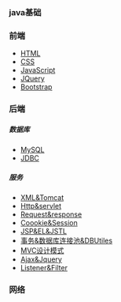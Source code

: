 ### java基础
### 前端
 - [HTML]()
 - [CSS]()
 - [JavaScript]()
 - [JQuery]()
 - [Bootstrap]()
 
### 后端
##### 数据库
 - [MySQL]()
 - [JDBC]()
 
 ##### 服务
 - [XML&Tomcat]()
 - [Http&servlet]()
 - [Request&response]()
 - [Coookie&Session]()
 - [JSP&EL&JSTL]()
 - [事务&数据库连接池&DBUtiles]()
 - [MVC设计模式]()
 - [Ajax&Jquery]()
 - [Listener&Filter]()


### 网络
